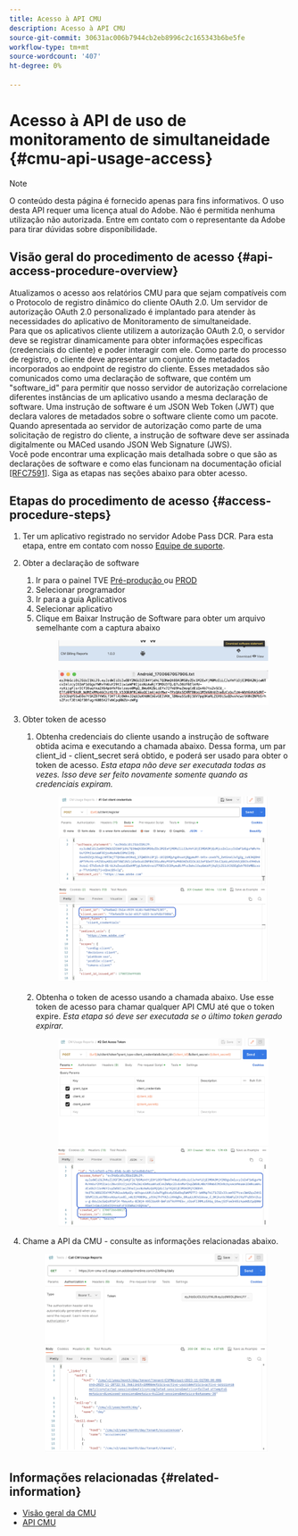 ```yaml
---
title: Acesso à API CMU
description: Acesso à API CMU
source-git-commit: 30631ac006b7944cb2eb8996c2c165343b6be5fe
workflow-type: tm+mt
source-wordcount: '407'
ht-degree: 0%

---
```


# Acesso à API de uso de monitoramento de simultaneidade {#cmu-api-usage-access}

>[!NOTE]
>
>O conteúdo desta página é fornecido apenas para fins informativos. O uso desta API requer uma licença atual do Adobe. Não é permitida nenhuma utilização não autorizada. Entre em contato com o representante da Adobe para tirar dúvidas sobre disponibilidade.

## Visão geral do procedimento de acesso {#api-access-procedure-overview}

Atualizamos o acesso aos relatórios CMU para que sejam compatíveis com o Protocolo de registro dinâmico do cliente OAuth 2.0.
Um servidor de autorização OAuth 2.0 personalizado é implantado para atender às necessidades do aplicativo de Monitoramento de simultaneidade. \
Para que os aplicativos cliente utilizem a autorização OAuth 2.0, o servidor deve se registrar dinamicamente para obter informações específicas (credenciais do cliente) e poder interagir com ele. Como parte do processo de registro, o cliente deve apresentar um conjunto de metadados incorporados ao endpoint de registro do cliente.
Esses metadados são comunicados como uma declaração de software, que contém um &quot;software_id&quot; para permitir que nosso servidor de autorização correlacione diferentes instâncias de um aplicativo usando a mesma declaração de software.
Uma instrução de software é um JSON Web Token (JWT) que declara valores de metadados sobre o software cliente como um pacote. Quando apresentada ao servidor de autorização como parte de uma solicitação de registro do cliente, a instrução de software deve ser assinada digitalmente ou MACed usando JSON Web Signature (JWS). \
Você pode encontrar uma explicação mais detalhada sobre o que são as declarações de software e como elas funcionam na documentação oficial  <a href="https://datatracker.ietf.org/doc/html/rfc7591" target="_blank">[RFC7591]</a>.
Siga as etapas nas seções abaixo para obter acesso.

## Etapas do procedimento de acesso {#access-procedure-steps}

1. Ter um aplicativo registrado no servidor Adobe Pass DCR. Para esta etapa, entre em contato com nosso [Equipe de suporte](mailto:tve-support@adobe.com).
2. Obter a declaração de software
   1. Ir para o painel TVE <a href="https://console-preprod.auth.adobe.com/#!/" target="_blank"> Pré-produção </a> ou <a href="https://console.auth.adobe.com/" target="_blank">PROD</a>
   2. Selecionar programador
   3. Ir para a guia Aplicativos
   4. Selecionar aplicativo
   5. Clique em Baixar Instrução de Software para obter um arquivo semelhante com a captura abaixo
      <figure>
          <img src="assets/software_statement_1_download.png"
               alt="Baixar Declaração de Software">
       </figure>
      <figure>
          <img src="assets/software_statement_2.png"
               alt="Amostra de instrução de software">
       </figure>

3. Obter token de acesso
   1. Obtenha credenciais do cliente usando a instrução de software obtida acima e executando a chamada abaixo. Dessa forma, um par client_id - client_secret será obtido, e poderá ser usado para obter o token de acesso.
      *Esta etapa não deve ser executada todas as vezes. Isso deve ser feito novamente somente quando as credenciais expiram.*
      <figure>
          <img src="assets/dcr_request_1_get_client_credentials.png"
               alt="Obter credenciais do cliente">
       </figure>

   2. Obtenha o token de acesso usando a chamada abaixo. Use esse token de acesso para chamar qualquer API CMU até que o token expire.
      *Esta etapa só deve ser executada se o último token gerado expirar.*
      <figure>
          <img src="assets/dcr_get_access_token_call.png"
               alt="Obter token de acesso">
       </figure>

4. Chame a API da CMU - consulte as informações relacionadas abaixo.
   <figure>
          <img src="assets/call_cmu_reports_sample.png"
               alt="Chamar API CMU">
       </figure>

## Informações relacionadas {#related-information}

* [Visão geral da CMU](/help/concurrency-monitoring/cm-usage-reports.md)
* [API CMU](/help/concurrency-monitoring/cmu-api.md)
